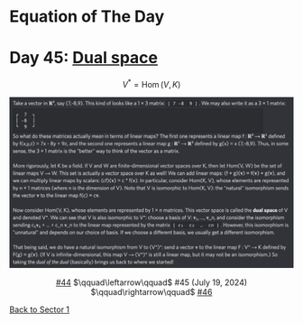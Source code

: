 # Equation of The Day

# Day 45: [Dual space](https://en.wikipedia.org/wiki/Dual_space)

$$V^*=\operatorname{Hom}(V,K)$$

<picture><img alt="Day 45" src="0045.png"></picture>

<center><a href="0044.html">#44</a> $\qquad\leftarrow\qquad$ #45 (July 19, 2024) $\qquad\rightarrow\qquad$ <a href="0046.html">#46</a></center>

[Back to Sector 1](../0-63.md)